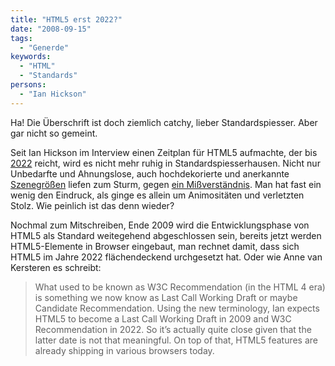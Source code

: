 ```yaml
---
title: "HTML5 erst 2022?"
date: "2008-09-15"
tags:
  - "Generde"
keywords:
  - "HTML"
  - "Standards"
persons:
  - "Ian Hickson"
---
```


Ha! Die Überschrift ist doch ziemlich catchy, lieber Standardspiesser. Aber gar nicht so gemeint.

Seit Ian Hickson im Interview einen Zeitplan für HTML5 aufmachte, der bis [2022](http://blog.whatwg.org/two-thousand-twenty-two) reicht, wird es nicht mehr ruhig in Standardspiesserhausen. Nicht nur Unbedarfte und Ahnungslose, auch hochdekorierte und anerkannte [Szenegrößen](http://jeffcroft.com/blog/2008/sep/11/two-thousand-twenty-two/) liefen zum Sturm, gegen [ein Mißverständnis](http://annevankesteren.nl/2008/09/recommendation). Man hat fast ein wenig den Eindruck, als ginge es allein um Animositäten und verletzten Stolz. Wie peinlich ist das denn wieder?

Nochmal zum Mitschreiben, Ende 2009 wird die Entwicklungsphase von HTML5 als Standard weitegehend abgeschlossen sein, bereits jetzt werden HTML5-Elemente in Browser eingebaut, man rechnet damit, dass sich HTML5 im Jahre 2022 flächendeckend urchgesetzt hat. Oder wie Anne van Kersteren es schreibt:

> What used to be known as W3C Recommendation (in the HTML 4 era) is something we now know as Last Call Working Draft or maybe Candidate Recommendation. Using the new terminology, Ian expects HTML5 to become a Last Call Working Draft in 2009 and W3C Recommendation in 2022. So it’s actually quite close given that the latter date is not that meaningful. On top of that, HTML5 features are already shipping in various browsers today.
